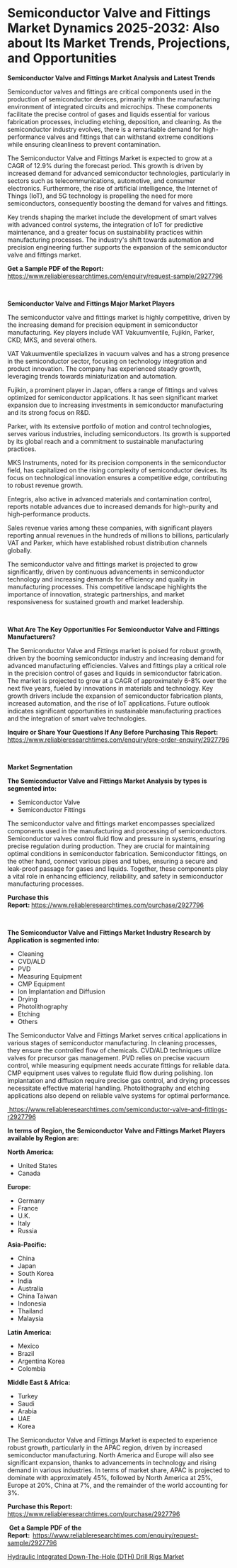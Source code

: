 <p><h1>Semiconductor Valve and Fittings Market Dynamics 2025-2032: Also about Its Market Trends, Projections, and Opportunities</h1></p><p><strong>Semiconductor Valve and Fittings Market Analysis and Latest Trends</strong></p>
<p><p>Semiconductor valves and fittings are critical components used in the production of semiconductor devices, primarily within the manufacturing environment of integrated circuits and microchips. These components facilitate the precise control of gases and liquids essential for various fabrication processes, including etching, deposition, and cleaning. As the semiconductor industry evolves, there is a remarkable demand for high-performance valves and fittings that can withstand extreme conditions while ensuring cleanliness to prevent contamination.</p><p>The Semiconductor Valve and Fittings Market is expected to grow at a CAGR of 12.9% during the forecast period. This growth is driven by increased demand for advanced semiconductor technologies, particularly in sectors such as telecommunications, automotive, and consumer electronics. Furthermore, the rise of artificial intelligence, the Internet of Things (IoT), and 5G technology is propelling the need for more semiconductors, consequently boosting the demand for valves and fittings. </p><p>Key trends shaping the market include the development of smart valves with advanced control systems, the integration of IoT for predictive maintenance, and a greater focus on sustainability practices within manufacturing processes. The industry's shift towards automation and precision engineering further supports the expansion of the semiconductor valve and fittings market.</p></p>
<p><strong>Get a Sample PDF of the Report:&nbsp;</strong> <a href="https://www.reliableresearchtimes.com/enquiry/request-sample/2927796?utm_campaign=3211&utm_medium=2&utm_source=Github&utm_content=ia&utm_term=12032025&utm_id=semiconductor-valve-and-fittings">https://www.reliableresearchtimes.com/enquiry/request-sample/2927796</a></p>
<p>&nbsp;</p>
<p><strong>Semiconductor Valve and Fittings Major Market Players</strong></p>
<p><p>The semiconductor valve and fittings market is highly competitive, driven by the increasing demand for precision equipment in semiconductor manufacturing. Key players include VAT Vakuumventile, Fujikin, Parker, CKD, MKS, and several others. </p><p>VAT Vakuumventile specializes in vacuum valves and has a strong presence in the semiconductor sector, focusing on technology integration and product innovation. The company has experienced steady growth, leveraging trends towards miniaturization and automation. </p><p>Fujikin, a prominent player in Japan, offers a range of fittings and valves optimized for semiconductor applications. It has seen significant market expansion due to increasing investments in semiconductor manufacturing and its strong focus on R&D. </p><p>Parker, with its extensive portfolio of motion and control technologies, serves various industries, including semiconductors. Its growth is supported by its global reach and a commitment to sustainable manufacturing practices.</p><p>MKS Instruments, noted for its precision components in the semiconductor field, has capitalized on the rising complexity of semiconductor devices. Its focus on technological innovation ensures a competitive edge, contributing to robust revenue growth.</p><p>Entegris, also active in advanced materials and contamination control, reports notable advances due to increased demands for high-purity and high-performance products. </p><p>Sales revenue varies among these companies, with significant players reporting annual revenues in the hundreds of millions to billions, particularly VAT and Parker, which have established robust distribution channels globally. </p><p>The semiconductor valve and fittings market is projected to grow significantly, driven by continuous advancements in semiconductor technology and increasing demands for efficiency and quality in manufacturing processes. This competitive landscape highlights the importance of innovation, strategic partnerships, and market responsiveness for sustained growth and market leadership.</p></p>
<p>&nbsp;</p>
<p><strong>What Are The Key Opportunities For Semiconductor Valve and Fittings Manufacturers?</strong></p>
<p><p>The Semiconductor Valve and Fittings market is poised for robust growth, driven by the booming semiconductor industry and increasing demand for advanced manufacturing efficiencies. Valves and fittings play a critical role in the precision control of gases and liquids in semiconductor fabrication. The market is projected to grow at a CAGR of approximately 6-8% over the next five years, fueled by innovations in materials and technology. Key growth drivers include the expansion of semiconductor fabrication plants, increased automation, and the rise of IoT applications. Future outlook indicates significant opportunities in sustainable manufacturing practices and the integration of smart valve technologies.</p></p>
<p><strong>Inquire or Share Your Questions If Any Before Purchasing This Report:</strong> <a href="https://www.reliableresearchtimes.com/enquiry/pre-order-enquiry/2927796?utm_campaign=3211&utm_medium=2&utm_source=Github&utm_content=ia&utm_term=12032025&utm_id=semiconductor-valve-and-fittings">https://www.reliableresearchtimes.com/enquiry/pre-order-enquiry/2927796</a></p>
<p>&nbsp;</p>
<p><strong>Market Segmentation</strong></p>
<p><strong>The Semiconductor Valve and Fittings Market Analysis by types is segmented into:</strong></p>
<p><ul><li>Semiconductor Valve</li><li>Semiconductor Fittings</li></ul></p>
<p><p>The semiconductor valve and fittings market encompasses specialized components used in the manufacturing and processing of semiconductors. Semiconductor valves control fluid flow and pressure in systems, ensuring precise regulation during production. They are crucial for maintaining optimal conditions in semiconductor fabrication. Semiconductor fittings, on the other hand, connect various pipes and tubes, ensuring a secure and leak-proof passage for gases and liquids. Together, these components play a vital role in enhancing efficiency, reliability, and safety in semiconductor manufacturing processes.</p></p>
<p><strong>Purchase this Report:&nbsp;</strong><a href="https://www.reliableresearchtimes.com/purchase/2927796?utm_campaign=3211&utm_medium=2&utm_source=Github&utm_content=ia&utm_term=12032025&utm_id=semiconductor-valve-and-fittings">https://www.reliableresearchtimes.com/purchase/2927796</a></p>
<p>&nbsp;</p>
<p><strong>The Semiconductor Valve and Fittings Market Industry Research by Application is segmented into:</strong></p>
<p><ul><li>Cleaning</li><li>CVD/ALD</li><li>PVD</li><li>Measuring Equipment</li><li>CMP Equipment</li><li>Ion Implantation and Diffusion</li><li>Drying</li><li>Photolithography</li><li>Etching</li><li>Others</li></ul></p>
<p><p>The Semiconductor Valve and Fittings Market serves critical applications in various stages of semiconductor manufacturing. In cleaning processes, they ensure the controlled flow of chemicals. CVD/ALD techniques utilize valves for precursor gas management. PVD relies on precise vacuum control, while measuring equipment needs accurate fittings for reliable data. CMP equipment uses valves to regulate fluid flow during polishing. Ion implantation and diffusion require precise gas control, and drying processes necessitate effective material handling. Photolithography and etching applications also depend on reliable valve systems for optimal performance.</p></p>
<p><a href="https://www.reliableresearchtimes.com/semiconductor-valve-and-fittings-r2927796?utm_campaign=3211&utm_medium=2&utm_source=Github&utm_content=ia&utm_term=12032025&utm_id=semiconductor-valve-and-fittings">&nbsp;https://www.reliableresearchtimes.com/semiconductor-valve-and-fittings-r2927796</a></p>
<p><strong>In terms of Region, the Semiconductor Valve and Fittings Market Players available by Region are:</strong></p>
<p>
    <p> <strong> North America: </strong>
        <ul>
            <li>United States</li>
            <li>Canada</li>
        </ul>
        </p> 
    <p> <strong> Europe: </strong>
        <ul>
            <li>Germany</li>
            <li>France</li>
            <li>U.K.</li>
            <li>Italy</li>
            <li>Russia</li>
        </ul>
        </p> 
    <p> <strong> Asia-Pacific: </strong>
        <ul>
            <li>China</li>
            <li>Japan</li>
            <li>South Korea</li>
            <li>India</li>
            <li>Australia</li>
            <li>China Taiwan</li>
            <li>Indonesia</li>
            <li>Thailand</li>
            <li>Malaysia</li>
        </ul>
        </p> 
    <p> <strong> Latin America: </strong>
        <ul>
            <li>Mexico</li>
            <li>Brazil</li>
            <li>Argentina Korea</li>
            <li>Colombia</li>
        </ul>
        </p> 
    <p> <strong> Middle East & Africa: </strong>
        <ul>
            <li>Turkey</li>
            <li>Saudi</li>
            <li>Arabia</li>
            <li>UAE</li>
            <li>Korea</li>
        </ul>
    </p>
    </p>
<p><p>The Semiconductor Valve and Fittings Market is expected to experience robust growth, particularly in the APAC region, driven by increased semiconductor manufacturing. North America and Europe will also see significant expansion, thanks to advancements in technology and rising demand in various industries. In terms of market share, APAC is projected to dominate with approximately 45%, followed by North America at 25%, Europe at 20%, China at 7%, and the remainder of the world accounting for 3%.</p></p>
<p><strong>Purchase this Report: </strong><a href="https://www.reliableresearchtimes.com/purchase/2927796?utm_campaign=3211&utm_medium=2&utm_source=Github&utm_content=ia&utm_term=12032025&utm_id=semiconductor-valve-and-fittings">https://www.reliableresearchtimes.com/purchase/2927796</a></p>
<p>&nbsp;<strong>Get a Sample PDF of the Report:&nbsp;&nbsp;</strong><a href="https://www.reliableresearchtimes.com/enquiry/request-sample/2927796?utm_campaign=3211&utm_medium=2&utm_source=Github&utm_content=ia&utm_term=12032025&utm_id=semiconductor-valve-and-fittings">https://www.reliableresearchtimes.com/enquiry/request-sample/2927796</a></p>
<p><strong></strong></p>
<p><p><a href="https://github.com/guleealhani/Market-Research-Report-List-1/blob/main/hydraulic-integrated-down-the-hole-dth-drill-rigs-market.md?utm_campaign=3211&utm_medium=2&utm_source=Github&utm_content=ia&utm_term=12032025&utm_id=semiconductor-valve-and-fittings">Hydraulic Integrated Down-The-Hole (DTH) Drill Rigs Market</a></p></p>